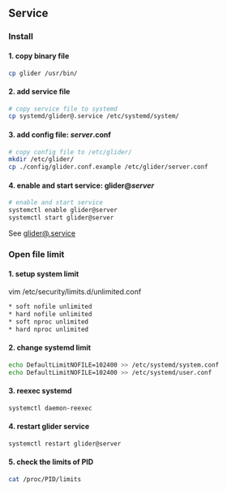 ## Service

### Install

#### 1. copy binary file

```bash
cp glider /usr/bin/
```

#### 2. add service file

```bash
# copy service file to systemd
cp systemd/glider@.service /etc/systemd/system/
```

#### 3. add config file: ***server***.conf

```bash
# copy config file to /etc/glider/
mkdir /etc/glider/
cp ./config/glider.conf.example /etc/glider/server.conf
```

#### 4. enable and start service: glider@***server***

```bash
# enable and start service
systemctl enable glider@server
systemctl start glider@server
```

See [glider@.service](glider%40.service)

### Open file limit

#### 1. setup system limit

vim /etc/security/limits.d/unlimited.conf

```bash
* soft nofile unlimited
* hard nofile unlimited
* soft nproc unlimited
* hard nproc unlimited
```

#### 2. change **systemd** limit

```bash
echo DefaultLimitNOFILE=102400 >> /etc/systemd/system.conf
echo DefaultLimitNOFILE=102400 >> /etc/systemd/user.conf
```

#### 3. reexec **systemd**

```bash
systemctl daemon-reexec
```

#### 4. restart glider service

```bash
systemctl restart glider@server
```

#### 5. check the limits of PID

```bash
cat /proc/PID/limits
```
